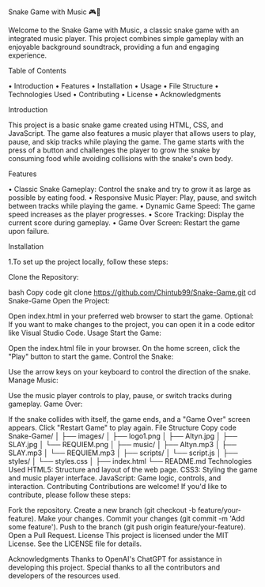 Snake Game with Music 🎮🎵

Welcome to the Snake Game with Music, a classic snake game with an integrated music player. This project combines simple gameplay with an enjoyable background soundtrack, providing a fun and engaging experience.

Table of Contents

 • Introduction
 • Features
 • Installation
 • Usage
 • File Structure
 • Technologies Used
 • Contributing
 • License
 • Acknowledgments

Introduction

   This project is a basic snake game created using HTML, CSS, and JavaScript. The game also features a music player that allows users to play, pause, and skip tracks while playing the game. The game starts with the press of a button and challenges the player to grow the snake by consuming food while avoiding collisions with the snake's own body.

Features

 • Classic Snake Gameplay: Control the snake and try to grow it as large as possible by eating food.
 • Responsive Music Player: Play, pause, and switch between tracks while playing the game.
 • Dynamic Game Speed: The game speed increases as the player progresses.
 • Score Tracking: Display the current score during gameplay.
 • Game Over Screen: Restart the game upon failure.

Installation

1.To set up the project locally, follow these steps:

Clone the Repository:

bash
Copy code
git clone https://github.com/Chintub99/Snake-Game.git
cd Snake-Game
Open the Project:

Open index.html in your preferred web browser to start the game.
Optional: If you want to make changes to the project, you can open it in a code editor like Visual Studio Code.
Usage
Start the Game:

Open the index.html file in your browser.
On the home screen, click the "Play" button to start the game.
Control the Snake:

Use the arrow keys on your keyboard to control the direction of the snake.
Manage Music:

Use the music player controls to play, pause, or switch tracks during gameplay.
Game Over:

If the snake collides with itself, the game ends, and a "Game Over" screen appears.
Click "Restart Game" to play again.
File Structure
Copy code
Snake-Game/
│
├── images/
│   ├── logo1.png
│   ├── Altyn.jpg
│   ├── SLAY.jpg
│   └── REQUIEM.png
│
├── music/
│   ├── Altyn.mp3
│   ├── SLAY.mp3
│   └── REQUIEM.mp3
│
├── scripts/
│   └── script.js
│
├── styles/
│   └── styles.css
│
├── index.html
└── README.md
Technologies Used
HTML5: Structure and layout of the web page.
CSS3: Styling the game and music player interface.
JavaScript: Game logic, controls, and interaction.
Contributing
Contributions are welcome! If you'd like to contribute, please follow these steps:

Fork the repository.
Create a new branch (git checkout -b feature/your-feature).
Make your changes.
Commit your changes (git commit -m 'Add some feature').
Push to the branch (git push origin feature/your-feature).
Open a Pull Request.
License
This project is licensed under the MIT License. See the LICENSE file for details.

Acknowledgments
Thanks to OpenAI's ChatGPT for assistance in developing this project.
Special thanks to all the contributors and developers of the resources used.